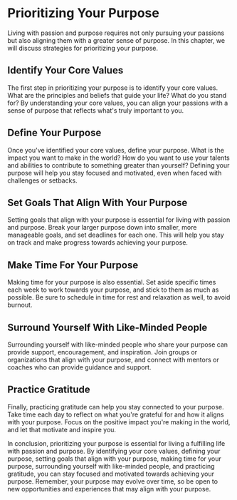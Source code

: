Prioritizing Your Purpose
===================================================================

Living with passion and purpose requires not only pursuing your passions but also aligning them with a greater sense of purpose. In this chapter, we will discuss strategies for prioritizing your purpose.

Identify Your Core Values
-------------------------

The first step in prioritizing your purpose is to identify your core values. What are the principles and beliefs that guide your life? What do you stand for? By understanding your core values, you can align your passions with a sense of purpose that reflects what's truly important to you.

Define Your Purpose
-------------------

Once you've identified your core values, define your purpose. What is the impact you want to make in the world? How do you want to use your talents and abilities to contribute to something greater than yourself? Defining your purpose will help you stay focused and motivated, even when faced with challenges or setbacks.

Set Goals That Align With Your Purpose
--------------------------------------

Setting goals that align with your purpose is essential for living with passion and purpose. Break your larger purpose down into smaller, more manageable goals, and set deadlines for each one. This will help you stay on track and make progress towards achieving your purpose.

Make Time For Your Purpose
--------------------------

Making time for your purpose is also essential. Set aside specific times each week to work towards your purpose, and stick to them as much as possible. Be sure to schedule in time for rest and relaxation as well, to avoid burnout.

Surround Yourself With Like-Minded People
-----------------------------------------

Surrounding yourself with like-minded people who share your purpose can provide support, encouragement, and inspiration. Join groups or organizations that align with your purpose, and connect with mentors or coaches who can provide guidance and support.

Practice Gratitude
------------------

Finally, practicing gratitude can help you stay connected to your purpose. Take time each day to reflect on what you're grateful for and how it aligns with your purpose. Focus on the positive impact you're making in the world, and let that motivate and inspire you.

In conclusion, prioritizing your purpose is essential for living a fulfilling life with passion and purpose. By identifying your core values, defining your purpose, setting goals that align with your purpose, making time for your purpose, surrounding yourself with like-minded people, and practicing gratitude, you can stay focused and motivated towards achieving your purpose. Remember, your purpose may evolve over time, so be open to new opportunities and experiences that may align with your purpose.
